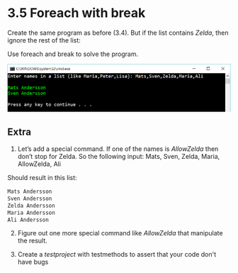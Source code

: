 ﻿# 3.5 Foreach with break

Create the same program as before (3.4). But if the list contains *Zelda*, then ignore the rest of the list:

Use foreach and break to solve the program.

![47](Images/47.png)

## Extra

1. Let’s add a special command. If one of the names is *AllowZelda* then don’t stop for Zelda. 
 So the following input: Mats, Sven, Zelda, Maria, AllowZelda, Ali

Should result in this list:

	Mats Andersson
	Sven Andersson
	Zelda Andersson
	Maria Andersson
	Ali Andersson

2. Figure out one more special command like *AllowZelda* that manipulate the result.

3. Create a *testproject* with testmethods to assert that your code don't have bugs